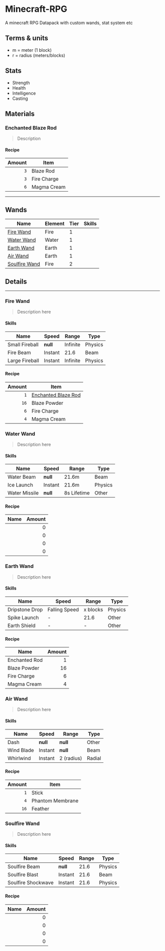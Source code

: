 Minecraft-RPG
===

A minecraft RPG Datapack with custom wands, stat system etc

## Terms & units 
- m = meter (1 block)
- r = radius (meters/blocks)


## Stats

- Strength
- Health
- Intelligence
- Casting

## Materials 
### **Enchanted Blaze Rod**
> Description

#### **Recipe**

| Amount | Item      
| -----: | ---       
| `3`    | Blaze Rod
| `3`    | Fire Charge 
| `6`    | Magma Cream
---
## Wands
|      Name                          | Element | Tier | Skills |
| ---------------------------------- | ------- | ---- | ------ |
| [Fire Wand](#fire-wand)            | Fire    | 1    |        |
| [Water Wand](#water-wand)          | Water   | 1    |        |
| [Earth Wand](#earth-wand)          | Earth   | 1    |        |
| [Air Wand](#air-wand)              | Earth   | 1    |        |
| [Soulfire Wand](#soulfire-wand)    | Fire    | 2    |        |

## Details
---
### **Fire Wand**
> Description here

#### **Skills**
|    Name           | Speed     | Range             | Type     | 
| ----------------- | --------- | ----------------- | -------- |
| Small Fireball    | **null**  | Infinite          | Physics  |
| Fire Beam         | Instant   | 21.6              | Beam     |
| Large Fireball    | Instant   | Infinite          | Physics  |

#### **Recipe**

| Amount | Item      
| -----: | ---       
| `1`    | [Enchanted Blaze Rod](#enchanted-blaze-rod)
| `16`   | Blaze Powder
| `6`    | Fire Charge
| `4`    | Magma Cream

### **Water Wand**
> Description here

#### **Skills**
|    Name           | Speed     | Range             | Type     | 
| ----------------- | --------- | ----------------- | -------- |
| Water Beam        | **null**  | 21.6m             | Beam     |
| Ice Launch        | Instant   | 21.6m             | Physics  |
| Water Missile     | **null**  | 8s Lifetime       | Other    |

#### **Recipe**

| Name                 | Amount      |
| -------------------- | ----------: | 
|                      |           0 | 
|                      |           0 | 
|                      |           0 | 
|                      |           0 | 

### **Earth Wand**
> Description here

#### **Skills**
|    Name           | Speed            | Range             | Type     | 
| ----------------- | ---------------- | ----------------- | -------- |
| Dripstone Drop    | Falling Speed    | x blocks          | Physics  |
| Spike Launch      | -                | 21.6              | Other     |
| Earth Shield      | -                | -                 | Other    |

#### **Recipe**

| Name                 | Amount      |
| -------------------- | ----------: | 
| Enchanted Rod        |           1 | 
| Blaze Powder         |          16 | 
| Fire Charge          |           6 | 
| Magma Cream          |           4 | 

### **Air Wand**
> Description here

#### **Skills**
|    Name           | Speed     | Range             | Type     | 
| ----------------- | --------- | ----------------- | -------- |
| Dash              | **null**  | **null**          | Other    |
| Wind Blade        | Instant   | **null**          | Beam     |
| Whirlwind         | Instant   | 2 (radius)        | Radial   |

#### **Recipe**

| Amount | Item      
| -----: | ---       
| `1`    | Stick
| `4`    | Phantom Membrane
| `16`   | Feather

### **Soulfire Wand**
> Description here

#### **Skills**
|    Name            | Speed     | Range             | Type     | 
| ------------------ | --------- | ----------------- | -------- |
| Soulfire Beam      | **null**  | 21.6              | Physics  |
| Soulfire Blast     | Instant   | 21.6              | Beam     |
| Soulfire Shockwave | Instant   | 21.6              | Physics  |

#### **Recipe**

| Name                 | Amount      |
| -------------------- | ----------: | 
|                      |           0 | 
|                      |           0 | 
|                      |           0 | 
|                      |           0 | 